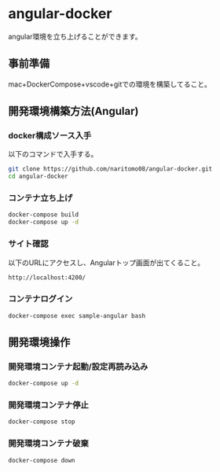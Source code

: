 # angular-docker

angular環境を立ち上げることができます。

## 事前準備

mac+DockerCompose+vscode+gitでの環境を構築してること。

## 開発環境構築方法(Angular)

### docker構成ソース入手

以下のコマンドで入手する。

```bash
git clone https://github.com/naritomo08/angular-docker.git
cd angular-docker
```

### コンテナ立ち上げ

```bash
docker-compose build
docker-compose up -d
```

### サイト確認

以下のURLにアクセスし、Angularトップ画面が出てくること。

```bash
http://localhost:4200/
```

### コンテナログイン

```bash
docker-compose exec sample-angular bash
```

## 開発環境操作

### 開発環境コンテナ起動/設定再読み込み

```bash
docker-compose up -d
```

### 開発環境コンテナ停止

```bash
docker-compose stop
```

### 開発環境コンテナ破棄

```bash
docker-compose down
```